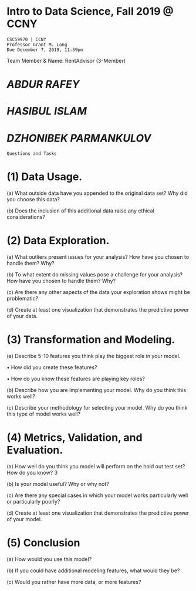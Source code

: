 # Intro to Data Science, Fall 2019 @ CCNY
    CSC59970 | CCNY
    Professor Grant M. Long
    Due December 7, 2019, 11:59pm

Team Member & Name: RentAdvisor (3-Member)
# *ABDUR RAFEY*
# *HASIBUL ISLAM*
# *DZHONIBEK PARMANKULOV*

    Questions and Tasks
# (1) Data Usage.
(a) What outside data have you appended to the original data set? Why did you choose this data? 

(b) Does the inclusion of this additional data raise any ethical considerations? 

# (2) Data Exploration. 
(a) What outliers present issues for your analysis? How have you chosen to handle them? Why?

(b) To what extent do missing values pose a challenge for your analysis? How have you chosen to handle them? Why?

(c) Are there any other aspects of the data your exploration shows might be problematic? 

(d) Create at least one visualization that demonstrates the predictive power of your data. 

# (3) Transformation and Modeling.
 (a) Describe 5-10 features you think play the biggest role in your model. 

• How did you create these features? 

• How do you know these features are playing key roles? 

(b) Describe how you are implementing your model. Why do you think this works well? 

(c) Describe your methodology for selecting your model. Why do you think this type of model works well? 

# (4) Metrics, Validation, and Evaluation. 
(a) How well do you think you model will perform on the hold out test set? How do you know? 3 

(b) Is your model useful? Why or why not? 

(c) Are there any special cases in which your model works particularly well or particularly poorly? 

(d) Create at least one visualization that demonstrates the predictive power of your model. 

# (5) Conclusion 
(a) How would you use this model? 

(b) If you could have additional modeling features, what would they be? 

(c) Would you rather have more data, or more features?
